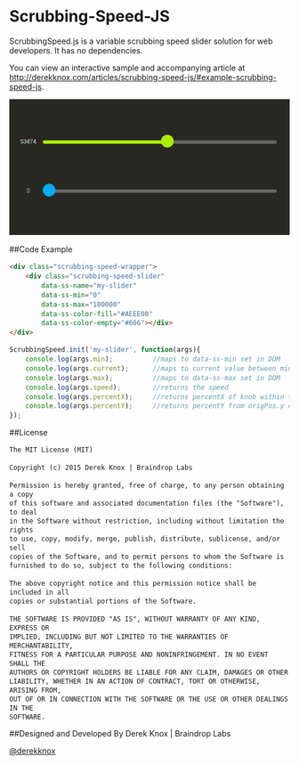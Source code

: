 # Scrubbing-Speed-JS

ScrubbingSpeed.js is a variable scrubbing speed slider solution for web developers. It has no dependencies.

You can view an interactive sample and accompanying article at http://derekknox.com/articles/scrubbing-speed-js/#example-scrubbing-speed-js.

![Image](_assets/img/scrubbing-speed-sample.gif)

##Code Example
```html
<div class="scrubbing-speed-wrapper">
    <div class="scrubbing-speed-slider"
        data-ss-name="my-slider"
        data-ss-min="0"
        data-ss-max="100000"
        data-ss-color-fill="#AEEE00"
        data-ss-color-empty="#666"></div>
</div>
```
```javascript
ScrubbingSpeed.init('my-slider', function(args){ 
	console.log(args.min);			//maps to data-ss-min set in DOM
	console.log(args.current);		//maps to current value between min and max
	console.log(args.max);			//maps to data-ss-max set in DOM
	console.log(args.speed);		//returns the speed
	console.log(args.percentX);		//returns percentX of knob within track
	console.log(args.percentY);		//returns percentY from origPos.y click/touch
});
```

##License
	
	The MIT License (MIT)

	Copyright (c) 2015 Derek Knox | Braindrop Labs

	Permission is hereby granted, free of charge, to any person obtaining a copy
	of this software and associated documentation files (the "Software"), to deal
	in the Software without restriction, including without limitation the rights
	to use, copy, modify, merge, publish, distribute, sublicense, and/or sell
	copies of the Software, and to permit persons to whom the Software is
	furnished to do so, subject to the following conditions:

	The above copyright notice and this permission notice shall be included in all
	copies or substantial portions of the Software.

	THE SOFTWARE IS PROVIDED "AS IS", WITHOUT WARRANTY OF ANY KIND, EXPRESS OR
	IMPLIED, INCLUDING BUT NOT LIMITED TO THE WARRANTIES OF MERCHANTABILITY,
	FITNESS FOR A PARTICULAR PURPOSE AND NONINFRINGEMENT. IN NO EVENT SHALL THE
	AUTHORS OR COPYRIGHT HOLDERS BE LIABLE FOR ANY CLAIM, DAMAGES OR OTHER
	LIABILITY, WHETHER IN AN ACTION OF CONTRACT, TORT OR OTHERWISE, ARISING FROM,
	OUT OF OR IN CONNECTION WITH THE SOFTWARE OR THE USE OR OTHER DEALINGS IN THE
	SOFTWARE.

##Designed and Developed By
Derek Knox | Braindrop Labs

[@derekknox](https://twitter.com/derekknox)